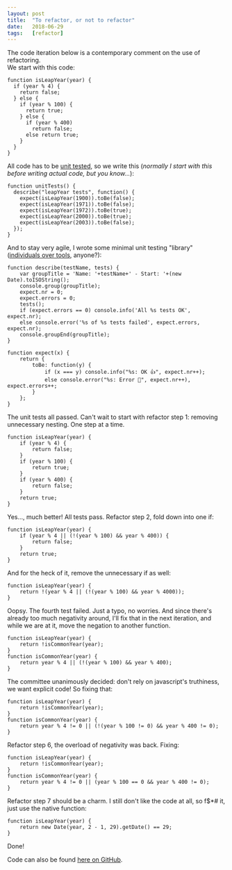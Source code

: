 ```yaml
---
layout: post
title:  "To refactor, or not to refactor"
date:   2018-06-29
tags:   [refactor]
---
```


The code iteration below is a contemporary comment on the use of refactoring.  
We start with this code:

	function isLeapYear(year) {
	  if (year % 4) {
	    return false;
	  } else {
	    if (year % 100) {
	      return true;
	    } else {
	      if (year % 400)
	        return false;
	      else return true;
	    }
	  }
	}


All code has to be [unit tested][Jasmine], so we write this (_normally I start with this before writing actual code, but you know..._):

	function unitTests() {
	  describe("leapYear tests", function() {
	    expect(isLeapYear(1900)).toBe(false);
	    expect(isLeapYear(1971)).toBe(false);
	    expect(isLeapYear(1972)).toBe(true);
	    expect(isLeapYear(2000)).toBe(true);
	    expect(isLeapYear(2003)).toBe(false);
	  });
	}


And to stay very agile, I wrote some minimal unit testing "library" ([individuals over tools][agile], anyone?):

	function describe(testName, tests) {
	    var groupTitle = 'Name: '+testName+' - Start: '+(new Date).toISOString();
	    console.group(groupTitle);
	    expect.nr = 0;
	    expect.errors = 0;
	    tests();
	    if (expect.errors == 0) console.info('All %s tests OK', expect.nr);
	    else console.error('%s of %s tests failed', expect.errors, expect.nr);
	    console.groupEnd(groupTitle);
	}

	function expect(x) {
	    return {
	        toBe: function(y) {
	            if (x === y) console.info("%s: OK 👍", expect.nr++);
	            else console.error("%s: Error 👹", expect.nr++), expect.errors++;
	        }
	    };
	}


The unit tests all passed. Can't wait to start with refactor step 1: removing unnecessary nesting. One step at a time.

	function isLeapYear(year) {
	    if (year % 4) {
	        return false;
	    }
	    if (year % 100) {
	        return true;
	    }
	    if (year % 400) {
	        return false;
	    }
	    return true;
	}


Yes..., much better! All tests pass. Refactor step 2, fold down into one if:

	function isLeapYear(year) {
	    if (year % 4 || (!(year % 100) && year % 400)) {
	        return false;
	    }
	    return true;
	}


And for the heck of it, remove the unnecessary if as well:

	function isLeapYear(year) {
	    return !(year % 4 || (!(year % 100) && year % 4000));
	}

Oopsy. The fourth test failed. Just a typo, no worries. And since there's already too much negativity around, I'll fix that in the next iteration, and while we are at it, move the negation to another function.

	function isLeapYear(year) {
	    return !isCommonYear(year);
	}
	function isCommonYear(year) {
	    return year % 4 || (!(year % 100) && year % 400);
	}


The committee unanimously decided: don't rely on javascript's truthiness, we want explicit code! So fixing that:

	function isLeapYear(year) {
	    return !isCommonYear(year);
	}
	function isCommonYear(year) {
	    return year % 4 != 0 || (!(year % 100 != 0) && year % 400 != 0);
	}


Refactor step 6, the overload of negativity was back. Fixing:

	function isLeapYear(year) {
	    return !isCommonYear(year);
	}
	function isCommonYear(year) {
	    return year % 4 != 0 || (year % 100 == 0 && year % 400 != 0);
	}


Refactor step 7 should be a charm. I still don't like the code at all, so f$*# it, just use the native function:

	function isLeapYear(year) {
	    return new Date(year, 2 - 1, 29).getDate() == 29;
	}

Done!

Code can also be found [here on GitHub][code].


[agile]: http://agilemanifesto.org
[Jasmine]: https://github.com/jasmine/jasmine
[code]: https://github.com/doekman/to-refactor...
